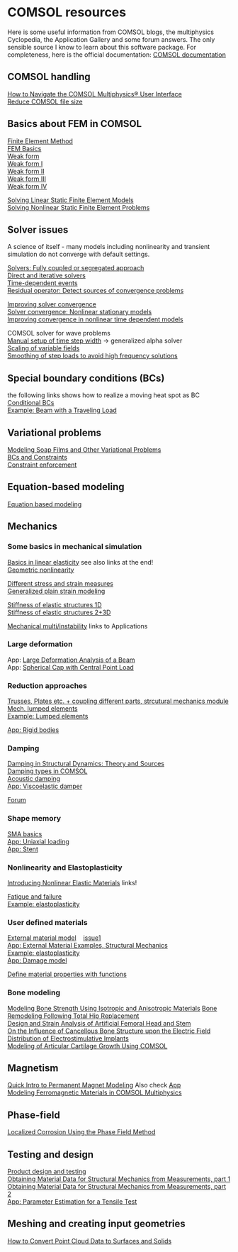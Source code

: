 # COMSOL resources
Here is some useful information from COMSOL blogs, the multiphysics Cyclopedia, the Application Gallery and some forum answers. The only sensible source I know to learn about this software package. For completeness, here is the official documentation:
[COMSOL documentation](https://doc.comsol.com/)

## COMSOL handling
[How to Navigate the COMSOL Multiphysics® User Interface](https://www.comsol.com/support/learning-center/article/34991/12) <br/>
[Reduce COMSOL file size](https://www.comsol.com/support/knowledgebase/1238) <br/>

## Basics about FEM in COMSOL
[Finite Element Method](https://www.comsol.com/multiphysics/finite-element-method) <br/>
[FEM Basics](https://www.comsol.com/blogs/solving-linear-static-finite-element-models) <br/>
[Weak form](https://www.comsol.de/blogs/strength-weak-form/) <br/>
[Weak form I](https://www.comsol.de/blogs/brief-introduction-weak-form/) <br/>
[Weak form II](https://www.comsol.de/blogs/implementing-the-weak-form-in-comsol-multiphysics/) <br/>
[Weak form III](https://www.comsol.de/blogs/discretizing-the-weak-form-equations/) <br/>
[Weak form IV](https://www.comsol.de/blogs/how-to-implement-the-weak-form-for-time-dependent-equations-2/) <br/>

[Solving Linear Static Finite Element Models](https://www.comsol.com/blogs/solving-linear-static-finite-element-models) <br/>
[Solving Nonlinear Static Finite Element Problems](https://www.comsol.com/blogs/solving-nonlinear-static-finite-element-problems) <br/>

## Solver issues
A science of itself - many models including nonlinearity and transient simulation do not converge with default settings.

[Solvers: Fully coupled or segregated approach](https://www.comsol.com/blogs/solving-multiphysics-problems) <br/>
[Direct and iterative solvers](https://www.comsol.com/blogs/solutions-linear-systems-equations-direct-iterative-solvers/) <br/>
[Time-dependent events](https://www.comsol.com/blogs/modeling-a-periodic-heat-load) <br/>
[Residual operator: Detect sources of convergence problems](https://www.comsol.com/blogs/plotting-the-algebraic-residual-to-study-model-convergence) <br/>

[Improving solver convergence](https://www.comsol.com/blogs/improving-convergence-multiphysics-problems) <br/>
[Solver convergence: Nonlinear stationary models](https://www.comsol.de/support/knowledgebase/103) <br/>
[Improving convergence in nonlinear time dependent models](https://www.comsol.de/support/knowledgebase/1127) <br/>

COMSOL solver for wave problems <br/>
[Manual setup of time step width](https://www.comsol.de/support/knowledgebase/1118) -> generalized alpha solver <br/>
[Scaling of variable fields](https://www.comsol.com/support/knowledgebase/1240) <br/>
[Smoothing of step loads to avoid high frequency solutions](https://www.comsol.com/support/knowledgebase/1244) <br/>

## Special boundary conditions (BCs)
the following links shows how to realize a moving heat spot as BC <br/>
[Conditional BCs](https://www.comsol.com/blogs/how-to-make-boundary-conditions-conditional-in-your-simulation) <br/>
[Example: Beam with a Traveling Load](https://www.comsol.com/model/beam-with-a-traveling-load-20401) <br/>

## Variational problems
[Modeling Soap Films and Other Variational Problems](https://www.comsol.com/blogs/introduction-to-modeling-soap-films-and-other-variational-problems) <br/>
[BCs and Constraints](https://www.comsol.com/blogs/specifying-boundary-conditions-and-constraints-in-variational-problems) <br/>
[Constraint enforcement](https://www.comsol.de/blogs/methods-for-dealing-with-numerical-issues-in-constraint-enforcement) <br/>

## Equation-based modeling
[Equation based modeling](https://www.comsol.de/blogs/3-examples-of-equation-based-modeling-in-comsol-multiphysics) <br/>





## Mechanics

### Some basics in mechanical simulation
[Basics in linear elasticity](https://www.comsol.com/blogs/modeling-linear-elastic-materials-how-difficult-can-it-be) see also links at the end! <br/>
[Geometric nonlinearity](https://www.comsol.com/blogs/what-is-geometric-nonlinearity) <br/>


[Different stress and strain measures](https://www.comsol.com/blogs/why-all-these-stresses-and-strains) <br/>
[Generalized plain strain modeling](https://www.comsol.de/blogs/how-to-model-generalized-plane-strain-with-comsol-multiphysics/) <br/>

[Stiffness of elastic structures 1D](http://www.comsol.com/blogs/computing-stiffness-linear-elastic-structures-part-1) <br/>
[Stiffness of elastic structures 2+3D](https://www.comsol.com/blogs/computing-stiffness-linear-elastic-structures-part-2) <br/>

[Mechanical multi/instability](https://www.comsol.de/blogs/can-a-stiffness-be-negative/) links to Applications <br/>


### Large deformation
App: [Large Deformation Analysis of a Beam](https://www.comsol.com/model/large-deformation-analysis-of-a-beam-204) <br/>
App: [Spherical Cap with Central Point Load](https://www.comsol.de/model/spherical-cap-with-central-point-load-67161) <br/>

### Reduction approaches
[Trusses, Plates etc. + coupling different parts, strcutural mechanics module](http://www.comsol.com/blogs/coupling-structural-mechanics-interfaces) <br/>
[Mech. lumped elements](https://www.comsol.de/blogs/how-to-use-lumped-elements-to-model-a-mechanical-system) <br/>
[Example: Lumped elements](https://www.comsol.de/blogs/examining-vibration-in-a-lumped-model-of-the-human-body) <br/>

<!--Initial strain and thermal stress
[1](http://www.comsol.com/blogs/structural-mechanics-tutorials-adding-initial-strain-and-thermal-stress) <br/> -->

[App: Rigid bodies](https://www.comsol.com/model/modeling-rigid-bodies-10566) <br/>


### Damping
[Damping in Structural Dynamics: Theory and Sources](https://www.comsol.de/blogs/damping-in-structural-dynamics-theory-and-sources) <br/>
[Damping types in COMSOL](https://www.comsol.de/blogs/how-to-model-different-types-of-damping-in-comsol-multiphysics) <br/>
[Acoustic damping](https://www.comsol.com/blogs/modeling-acoustic-damping-processes) <br/>
[App: Viscoelastic damper](https://www.comsol.com/model/viscoelastic-structural-damper-4485) <br/>

[Forum](https://www.comsol.com/forum/thread/326/damping-problem-in-the-undamped-vibration-analysis-of-a-cantilevered-beam-in-com?last=2010-01-25T12:41:40Z)

### Shape memory
[SMA basics](https://www.comsol.de/blogs/the-elephants-of-materials-science-smas-never-forget-their-shape/) <br/>
[App: Uniaxial loading](https://www.comsol.de/model/uniaxial-loading-of-shape-memory-alloy-54871) <br/>
[App: Stent](https://www.comsol.de/model/shape-memory-alloy-self-expanding-stent-65851) <br/>

### Nonlinearity and Elastoplasticity
[Introducing Nonlinear Elastic Materials](https://www.comsol.com/blogs/introducing-nonlinear-elastic-materials) links! <br/>

[Fatigue and failure](https://www.comsol.com/blogs/modeling-fatigue-failure-in-elastoplastic-materials) <br/>
[Example: elastoplasticity](https://www.comsol.com/blogs/how-to-implement-elastoplasticity-in-a-model-using-external-materials) <br/>


### User defined materials
[External material model](https://www.comsol.com/blogs/accessing-external-material-models-for-structural-mechanics/) &nbsp;&nbsp; [issue1](https://www.comsol.de/support/knowledgebase/1281) <br/>
[App: External Material Examples, Structural Mechanics](https://www.comsol.de/model/external-material-examples-structural-mechanics-32331) <br/>
[Example: elastoplasticity](https://www.comsol.com/blogs/how-to-implement-elastoplasticity-in-a-model-using-external-materials/) <br/>
[App: Damage model](https://www.comsol.com/model/external-material-examples-structural-mechanics-32331) <br/>

[Define material properties with functions](https://www.comsol.com/video/use-functions-define-material-property) <br/>


### Bone modeling
[Modeling Bone Strength Using Isotropic and Anisotropic Materials](https://www.comsol.com/blogs/modeling-bone-strength-using-isotropic-anisotropic-materials/)
[Bone Remodeling Following Total Hip Replacement](https://www.comsol.com/paper/bone-remodeling-following-total-hip-replacement-short-stem-versus-long-stem-impl-13857) <br/>
[Design and Strain Analysis of Artificial Femoral Head and Stem](https://www.comsol.com/paper/design-and-strain-analysis-of-artificial-femoral-head-and-stem-19437) <br/>
[On the Influence of Cancellous Bone Structure upon the Electric Field Distribution of Electrostimulative Implants](https://www.comsol.com/paper/on-the-influence-of-cancellous-bone-structure-upon-the-electric-field-distributi-18231) <br/>
[Modeling of Articular Cartilage Growth Using COMSOL](https://www.comsol.com/paper/modeling-of-articular-cartilage-growth-using-comsol-12094) <br/>


## Magnetism

[Quick Intro to Permanent Magnet Modeling](https://www.comsol.com/blogs/quick-intro-permanent-magnet-modeling/)  Also check [App](https://www.comsol.com/model/permanent-magnet-78) <br/>
[Modeling Ferromagnetic Materials in COMSOL Multiphysics](https://www.comsol.de/blogs/modeling-ferromagnetic-materials-in-comsol-multiphysics/)



## Phase-field

[Localized Corrosion Using the Phase Field Method](https://www.comsol.com/model/localized-corrosion-using-the-phase-field-method-79851) <br/>



## Testing and design
[Product design and testing](https://www.comsol.de/blogs/veryst-combines-material-testing-and-simulation-for-reliable-results) <br/>
[Obtaining Material Data for Structural Mechanics from Measurements, part 1](https://www.comsol.com/blogs/obtaining-material-data-for-structural-mechanics-from-measurements) <br/>
[Obtaining Material Data for Structural Mechanics from Measurements, part 2](https://www.comsol.com/blogs/part-2-obtaining-material-data-for-structural-mechanics-from-measurements) <br/>
[App: Parameter Estimation for a Tensile Test](https://www.comsol.de/model/parameter-estimation-for-a-tensile-test-88761) <br/>


## Meshing and creating input geometries

[How to Convert Point Cloud Data to Surfaces and Solids](https://www.comsol.com/blogs/how-to-convert-point-cloud-data-to-surfaces-and-solids)
